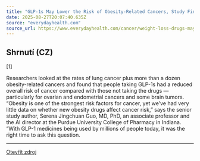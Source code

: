 ```yaml
---
title: "GLP-1s May Lower the Risk of Obesity-Related Cancers, Study Finds"
date: 2025-08-27T20:07:40.635Z
source: "everydayhealth.com"
source_url: https://www.everydayhealth.com/cancer/weight-loss-drugs-may-reduce-the-risk-of-some-cancers/
---
```


## Shrnutí (CZ)
[1]

Researchers looked at the rates of lung cancer plus more than a dozen obesity-related cancers and found that people taking GLP-1s had a reduced overall risk of cancer compared with those not taking the drugs — particularly for ovarian and endometrial cancers and some brain tumors. “Obesity is one of the strongest risk factors for cancer, yet we’ve had very little data on whether new obesity drugs affect cancer risk,” says the senior study author, Serena Jingchuan Guo, MD, PhD, an associate professor and the AI director at the Purdue University College of Pharmacy in Indiana. “With GLP-1 medicines being used by millions of people today, it was the right time to ask this question.

---

[Otevřít zdroj](https://www.everydayhealth.com/cancer/weight-loss-drugs-may-reduce-the-risk-of-some-cancers/)
